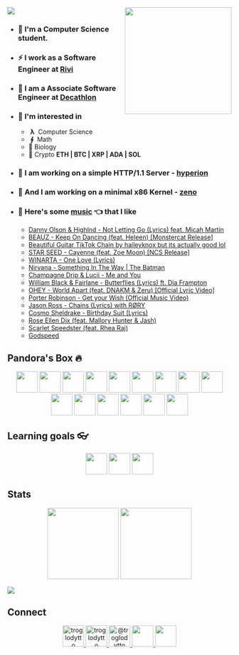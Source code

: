 <img src="https://readme-typing-svg.herokuapp.com?size=24&duration=3000&color=71C497&vCenter=true&height=100&lines=Hii+%F0%9F%91%8B+I'm+Piyush" />

<img align='right' src="https://cutt.ly/lnfmbqL" width="240">

- ### **🏫 I'm a Computer Science student.**
- ### ⚡ **I work as a Software Engineer at [Rivi](https://rivi.co/)**
- ### 💼 **I am a Associate Software Engineer at [Decathlon](https://www.decathlon.in/)**
- ### 🤔 **I'm interested in**
    - &nbsp;**λ**&nbsp; Computer Science
    - &nbsp;**∮**&nbsp; Math
    - 🧠 Biology
    - 🔑 Crypto <strong>ETH | BTC | XRP | ADA | SOL</strong>
        
- ### 🦄 **I am working on a simple HTTP/1.1 Server - [hyperion](https://github.com/troglodytto/hyperion)**
- ### 🦄 **And I am working on a minimal x86 Kernel - [zeno](https://github.com/troglodytto/zeno)**
- ### 🎵 **Here's some [music](https://youtube.com/playlist?list=PLuWs5sMPaxNj2aS1MtLMgcUsNuldIeynG) 👈 that I like**
    <!-- BLOG-POST-LIST:START -->
  - [Danny Olson & Highlnd - Not Letting Go (Lyrics) feat. Micah Martin](https://www.youtube.com/watch?v=sykRL-bql0o)
  - [BEAUZ - Keep On Dancing (feat. Heleen) [Monstercat Release]](https://www.youtube.com/watch?v=5Fde9CYuRgc)
  - [Beautiful Guitar TikTok Chain by haileyknox but its actually good lol](https://www.youtube.com/watch?v=96Iy7mHGnKc)
  - [STAR SEED - Cayenne (feat. Zoe Moon) [NCS Release]](https://www.youtube.com/watch?v=7pswR_SkCrM)
  - [WINARTA - One Love (Lyrics)](https://www.youtube.com/watch?v=HlAdXLBTQZ4)
  - [Nirvana - Something In The Way &#124; The Batman](https://www.youtube.com/watch?v=sXFiaJr9los)
  - [Champagne Drip &amp; Lucii - Me and You](https://www.youtube.com/watch?v=mE9DBBq-Re4)
  - [William Black &amp; Fairlane - Butterflies (Lyrics) ft. Dia Frampton](https://www.youtube.com/watch?v=-BBCg82L9gk)
  - [OHEY - World Apart (feat. DNAKM &amp; Zeru) [Official Lyric Video]](https://www.youtube.com/watch?v=mkIcDdfHySc)
  - [Porter Robinson - Get your Wish (Official Music Video)](https://www.youtube.com/watch?v=4SZEDBFPpgw)
  - [Jason Ross - Chains (Lyrics) with RØRY](https://www.youtube.com/watch?v=i7VlHUyhMgQ)
  - [Cosmo Sheldrake - Birthday Suit (Lyrics)](https://www.youtube.com/watch?v=_OviGu1uthM)
  - [Rose Ellen Dix (feat. Mallory Hunter &amp; Jash)](https://www.youtube.com/watch?v=1YoFc7Ffxl4)
  - [Scarlet Speedster (feat. Rhea Raj)](https://www.youtube.com/watch?v=cKHlfZgNyqk)
  - [Godspeed](https://www.youtube.com/watch?v=mQBy3Bn29KA)
<!-- BLOG-POST-LIST:END -->

## Pandora's Box 🔥

<p align="center">
    <img height="48" width="48" src="https://cutt.ly/phUXVJx" />
    <img height="48" width="48" src="https://cutt.ly/1hUX1az" />
    <img height="48" width="48" src="https://cutt.ly/BvOKUon" />
    <img height="48" width="48" src="https://cutt.ly/0vOK6Xf" />
    <img height="48" width="48" src="https://cutt.ly/DhUX4hd" />
    <img height="48" width="48" src="https://cutt.ly/xhUCyFt" />
    <img height="48" width="48" src="https://cutt.ly/ohUXfm2" />
    <img height="48" width="48" src="https://cutt.ly/dhUZ9V9" />
    <img height="48" width="48" src="https://cutt.ly/DhUXg0n" />
    <img height="48" width="48" src="https://github.com/troglodytto/troglodytto/raw/master/Docker.svg" />
    <img height="48" width="48" src="https://www.vectorlogo.zone/logos/postgresql/postgresql-icon.svg" />
    <img height="48" width="48" src="https://www.vectorlogo.zone/logos/mongodb/mongodb-icon.svg" />
    <img height="48" width="48" src="https://www.vectorlogo.zone/logos/firebase/firebase-icon.svg" />
    <img height="48" width="48" src="https://github.com/troglodytto/troglodytto/raw/master/Phoenix.svg" />
    <img height="48" width="48" src="https://www.vectorlogo.zone/logos/elixir-lang/elixir-lang-icon.svg" />
</p>


## Learning goals 👓

<p align="center">
    <img height="48" width="48" src="https://cutt.ly/kvOLjhg" />
    <img height="48" width="48" src="https://graphql-engine-cdn.hasura.io/img/hasura_icon_black.svg" />
    <img height="48" width="48" src="https://www.vectorlogo.zone/logos/kubernetes/kubernetes-icon.svg" />
</p>


## Stats

<p align="center">
<img height="160" src="https://github-readme-stats.vercel.app/api?username=troglodytto&count_private=true&show_icons=true&hide=issues&theme=vue&custom_title=My%20Github%20Stats&border_color=41b883&border_radius=18"/>
<img height="160" src="https://github-readme-stats.vercel.app/api/top-langs?username=troglodytto&show_icons=true&locale=en&layout=compact&hide=php,html,scss&theme=vue&border_color=41b883&border_radius=18"/>
</p>

<img src="https://activity-graph.herokuapp.com/graph?username=troglodytto&theme=github-light&hide_border=true" />

## Connect
<p align="center">
  <a href="https://twitter.com/troglodytto" target="blank">
    <img src="https://cutt.ly/mnfmrxh" alt="troglodytto" height="48" />
  </a>
  <a href="https://instagram.com/troglodytto" target="blank">
    <img src="https://cutt.ly/CnfmoSv" alt="troglodytto" height="48" />
  </a>
  <a href="https://medium.com/@troglodytto" target="blank">
    <img src="https://cutt.ly/gnfmabL" alt="@troglodytto" height="48" />
  </a>
  <a href="https://dev.to/troglodytto">
    <img src="https://d2fltix0v2e0sb.cloudfront.net/dev-rainbow.svg" height="48" />
  </a>
  <a href="https://gitlab.com/troglodytto">
    <img src="https://www.vectorlogo.zone/logos/gitlab/gitlab-icon.svg" height="48" />
  </a>
</p>
